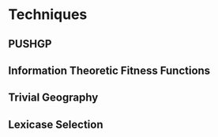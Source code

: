 # Techniques

## PUSHGP

## Information Theoretic Fitness Functions

## Trivial Geography

## Lexicase Selection
